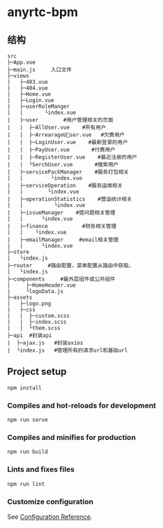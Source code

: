 # anyrtc-bpm
## 结构
```
src
├─App.vue
├─main.js     入口文件
├─views
|   ├─403.vue
|   ├─404.vue
|   ├─Home.vue
|   ├─Login.vue
|   ├─userRoleManger
|   |       └index.vue
|   ├─user        #用户管理相关的页面
|   |  ├─AllUser.vue    #所有用户
|   |  ├─ArrearageUser.vue   #欠费用户
|   |  ├─LoginUser.vue    #最新登录的用户
|   |  ├─PayUser.vue       #付费用户
|   |  ├─RegisterUser.vue    #最近注册的用户
|   |  └SerchUser.vue       #搜索用户
|   ├─servicePackManager    #服务打包相关
|   |         └index.vue
|   ├─serviceOperation    #服务运维相关
|   |        └index.vue
|   ├─operationStatistics    #营运统计相关
|   |          └index.vue
|   ├─issueManager    #提问题相关管理
|   |      └index.vue
|   ├─finance           #财务相关管理
|   |    └index.vue
|   ├─emailManager     #email相关管理
|   |      └index.vue
├─store
|   └index.js
├─router     #路由配置，菜单配置从路由中获取。
|   └index.js
├─components     #最外层组件或公共组件
|     ├─HomeHeader.vue
|     └logoData.js
├─assets
|   ├─logo.png
|   ├─css
|   |  ├─custom.scss
|   |  ├─index.scss
|   |  └them.scss
├─api  #封装api
|  ├─ajax.js   #封装axios
|  └index.js   #管理所有的请求url和基础url
```
## Project setup
```
npm install
```

### Compiles and hot-reloads for development
```
npm run serve
```

### Compiles and minifies for production
```
npm run build
```

### Lints and fixes files
```
npm run lint
```

### Customize configuration
See [Configuration Reference](https://cli.vuejs.org/config/).
